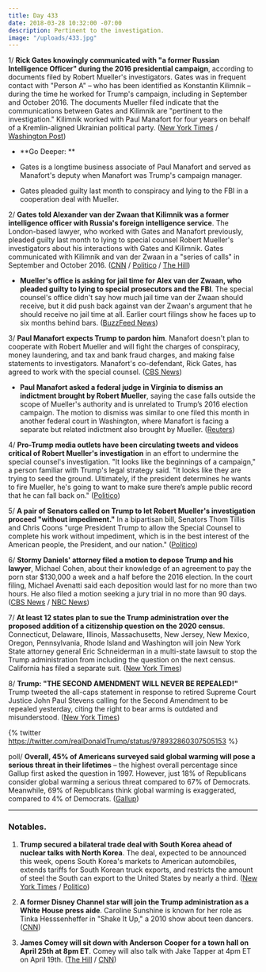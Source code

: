 ```yaml
---
title: Day 433
date: 2018-03-28 10:32:00 -07:00
description: Pertinent to the investigation.
image: "/uploads/433.jpg"
---
```


1/ **Rick Gates knowingly communicated with "a former Russian Intelligence Officer" during the 2016 presidential campaign**, according to documents filed by Robert Mueller's investigators. Gates was in frequent contact with "Person A" – who has been identified as Konstantin Kilimnik – during the time he worked for Trump's campaign, including in September and October 2016. The documents Mueller filed indicate that the communications between Gates and Kilimnik are "pertinent to the investigation." Kilimnik worked with Paul Manafort for four years on behalf of a Kremlin-aligned Ukrainian political party. ([New York Times](https://www.nytimes.com/2018/03/28/us/politics/rick-gates-trump-campaign-russian-intelligence.html) / [Washington Post](https://www.washingtonpost.com/politics/manafort-associate-had-russian-intelligence-ties-during-2016-campaign-prosecutors-say/2018/03/28/473228e8-3231-11e8-8bdd-cdb33a5eef83_story.html))

* **Go Deeper: **

* Gates is a longtime business associate of Paul Manafort and served as Manafort's deputy when Manafort was Trump's campaign manager. 

* Gates pleaded guilty last month to conspiracy and lying to the FBI in a cooperation deal with Mueller.

2/ **Gates told Alexander van der Zwaan that Kilimnik was a former intelligence officer with Russia's foreign intelligence service**. The London-based lawyer, who worked with Gates and Manafort previously, pleaded guilty last month to lying to special counsel Robert Mueller's investigators about his interactions with Gates and Kilimnik. Gates communicated with Kilimnik and van der Zwaan in a "series of calls" in September and October 2016. ([CNN](https://www.cnn.com/2018/03/27/politics/alex-van-der-zwaan-memorandum/index.html) / [Politico](https://www.politico.com/story/2018/03/28/mueller-rick-gates-russia-ties-489693) / [The Hill](http://thehill.com/policy/national-security/380606-mueller-team-reveals-manafort-business-associates-connection-to))

* **Mueller's office is asking for jail time for Alex van der Zwaan, who pleaded guilty to lying to special prosecutors and the FBI**. The special counsel's office didn't say how much jail time van der Zwaan should receive, but it did push back against van der Zwaan's argument that he should receive no jail time at all. Earlier court filings show he faces up to six months behind bars. ([BuzzFeed News](https://www.buzzfeed.com/zoetillman/robert-mueller-van-der-zwaan?utm_term=.btl1D9QMNQ#.qnBJjQ2032))

3/ **Paul Manafort expects Trump to pardon him**. Manafort doesn't plan to cooperate with Robert Mueller and will fight the charges of conspiracy, money laundering, and tax and bank fraud charges, and making false statements to investigators. Manafort's co-defendant, Rick Gates, has agreed to work with the special counsel. ([CBS News](https://www.cbsnews.com/news/manafort-bets-on-presidential-pardon-in-special-counsel-case/))

* **Paul Manafort asked a federal judge in Virginia to dismiss an indictment brought by Robert Mueller**, saying the case falls outside the scope of Mueller's authority and is unrelated to Trump’s 2016 election campaign. The motion to dismiss was similar to one filed this month in another federal court in Washington, where Manafort is facing a separate but related indictment also brought by Mueller. ([Reuters](https://www.reuters.com/article/us-usa-trump-russia-manafort/ex-trump-campaign-manager-manafort-seeks-to-dismiss-virginia-charges-idUSKBN1H32ST))

4/ **Pro-Trump media outlets have been circulating tweets and videos critical of Robert Mueller's investigation** in an effort to undermine the special counsel's investigation. "It looks like the beginnings of a campaign," a person familiar with Trump's legal strategy said. "It looks like they are trying to seed the ground. Ultimately, if the president determines he wants to fire Mueller, he's going to want to make sure there’s ample public record that he can fall back on." ([Politico](https://www.politico.com/story/2018/03/28/trump-mueller-russia-probe-488695))

5/ **A pair of Senators called on Trump to let Robert Mueller's investigation proceed "without impediment."** In a bipartisan bill, Senators Thom Tillis and Chris Coons "urge President Trump to allow the Special Counsel to complete his work without impediment, which is in the best interest of the American people, the President, and our nation." ([Politico](https://www.politico.com/story/2018/03/27/trump-mueller-russia-tillis-coons-bipartisan-senate-488468))

6/ **Stormy Daniels' attorney filed a motion to depose Trump and his lawyer**, Michael Cohen, about their knowledge of an agreement to pay the porn star $130,000 a week and a half before the 2016 election. In the court filing, Michael Avenatti said each deposition would last for no more than two hours. He also filed a motion seeking a jury trial in no more than 90 days. ([CBS News](https://www.cbsnews.com/news/stormy-daniels-lawyer-michael-avenatti-seeks-to-depose-pres-trump-michael-cohen/) / [NBC News](https://www.nbcnews.com/politics/donald-trump/stormy-daniels-lawyer-files-motion-depose-trump-lawyer-michael-cohen-n860656))

7/ **At least 12 states plan to sue the Trump administration over the proposed addition of a citizenship question on the 2020 census**. Connecticut, Delaware, Illinois, Massachusetts, New Jersey, New Mexico, Oregon, Pennsylvania, Rhode Island and Washington will join New York State attorney general Eric Schneiderman in a multi-state lawsuit to stop the Trump administration from including the question on the next census. California has filed a separate suit. ([New York Times](https://www.nytimes.com/2018/03/27/us/census-citizenship-question.html))

8/ **Trump: "THE SECOND AMENDMENT WILL NEVER BE REPEALED!"** Trump tweeted the all-caps statement in response to retired Supreme Court Justice John Paul Stevens calling for the Second Amendment to be repealed yesterday, citing the right to bear arms is outdated and misunderstood. ([New York Times](https://www.nytimes.com/2018/03/28/us/politics/trump-second-amendment.html))

{% twitter https://twitter.com/realDonaldTrump/status/978932860307505153 %}

poll/ **Overall, 45% of Americans surveyed said global warming will pose a serious threat in their lifetimes** – the highest overall percentage since Gallup first asked the question in 1997. However, just 18% of Republicans consider global warming a serious threat compared to 67% of Democrats. Meanwhile, 69% of Republicans think global warming is exaggerated, compared to 4% of Democrats. ([Gallup](http://news.gallup.com/poll/231530/global-warming-concern-steady-despite-partisan-shifts.aspx))

---

### Notables.

1. **Trump secured a bilateral trade deal with South Korea ahead of nuclear talks with North Korea**. The deal, expected to be announced this week, opens South Korea's markets to American automobiles, extends tariffs for South Korean truck exports, and restricts the amount of steel the South can export to the United States by nearly a third. ([New York Times](https://www.nytimes.com/2018/03/27/us/politics/trump-south-korea-trade-deal.html) / [Politico](https://www.politico.com/story/2018/03/27/trump-south-korea-trade-deal-488708))

2. **A former Disney Channel star will join the Trump administration as a White House press aide**. Caroline Sunshine is known for her role as Tinka Hesssenheffer in "Shake It Up," a 2010 show about teen dancers. ([CNN](https://www.cnn.com/2018/03/27/politics/caroline-sunshine-white-house/index.html))

3. **James Comey will sit down with Anderson Cooper for a town hall on April 25th at 8pm ET**. Comey will also talk with Jake Tapper at 4pm ET on April 19th. ([The Hill](http://thehill.com/homenews/media/380628-cnn-to-host-town-hall-with-comey-next-month) / [CNN](https://www.cnn.com/2018/03/20/politics/jake-tapper-james-comey-interview/index.html))
